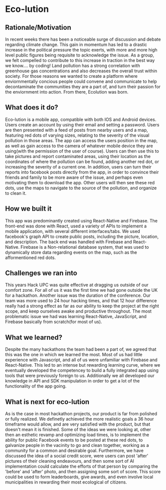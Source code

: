 # Eco-lution
## Rationale/Motivation
In recent weeks there has been a noticeable surge of discussion and debate regarding climate change. This gain in momentum has led to a drastic increase in the political pressure the topic exerts, with more and more high level public figures being requisite to acknowledge the issue. As a group, we felt compelled to contribute to this increase in traction in the best way we know.... by coding! 
Land pollution has a strong correlation with greenhouse gas concentrations and also decreases the overall trust within society. For those reasons we wanted to create a platform where enviornmentally concious people could convene and communicate to help decontaminate the communities they are a part of, and turn their passion for the enviornment into action. From there, Ecolution was born. 
## What does it do?
Eco-lution is a mobile app, compatible with both IOS and Android devices. Users create an account by using their email and setting a password. Users are then presented with a feed of posts from nearby users and a map, featuring red dots of varying sizes, relating to the severity of the visual pollution in those areas. The app can access the users position in the map, as well as gain access to the camera of whatever mobile device they are using(with the permission of the user of course). Users can then use this to take pictures and report contaminated areas, using their location as the coordinates of where the pollution can be found, adding another red dot, or increasing the severity of a current one. In addition, users can turn their reports into facebook posts directly from the app, in order to convince their friends and family to be more aware of the issue, and perhaps even motivating them to download the app. Other users will then see these red dots,  use the maps to navigate to the source of the pollution, and organize to clean it.
## How we built it
This app was predominantly created using React-Native and Firebase. The front-end was done with React, used a variety of APIs to implement a mobile application, with several different interfaces/tabs. We used facebook's graph API to create public posts, including the picture, location, and description. The back end was handled with Firebase and React-Native. Firebase is a Non-relational database system, that was used to dynamically store data regarding events on the map, such as the afformentioned red dots.
## Challenges we ran into
This years Hack UPC was quite effective at dragging us outside of our comfort zone. For all of us it was the first time we had gone outside the UK for a hackathon. Another issue was the duration of the conference. Our team was more used to 24 hour hacking times, and that 12 hour difference really had a strong effect as far as our ability to keep the project at the right scope, and keep ourselves awake and productive throughout. The most problematic issue we had was learning React-Native, JavaScript, and Firebase basically from scratch(for most of us).
## What we learned?
Despite the many hackathons the team had been a part of, we agreed that this was the one in which we learned the most. Most of us had little experience with Javascript, and all of us were unfamiliar with Firebase and React-Native. This led to an intense but rewarding learning curve, where we eventually developed the competencey to build a fully integrated app using tools that were previously foreign to us. Additionally we all developed our knowledge in API and SDK manipulation in order to get a lot of the functionality of the app going.
## What is next for eco-lution
As is the case in most hackathon projects, our product is far from polished or fully realized. We definetly achieved the more realistic goals a 36 hour timeframe would allow, and are very satisfied with the product, but that doesn't mean it is finished. Some of the ideas we were looking at, other then an esthetic revamp and optimizing load times, is to implement the ability for public Facebook events to be posted at these red dots, to galvanize people in the vacinity to go and clean together, working as a community for a common and desirable goal. Furthermore, we have discussed the idea of a social credit score, were users can post 'after' pictures of their cleaning endeavours, and then some sort of AI implementation could calculate the efforts of that person by comparing the 'before' and 'after' photo, and then assigning some sort of score. This score could be used to form leaderboards, give awards, and even involve local municipalities in rewarding their most ecological of citizens.
